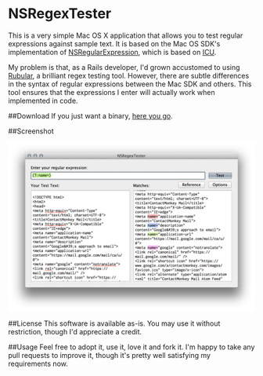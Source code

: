 NSRegexTester
=============

This is a very simple Mac OS X application that allows you to test regular expressions against sample text. It is based on the Mac OS SDK's implementation of [NSRegularExpression](https://developer.apple.com/library/mac/#documentation/Foundation/Reference/NSRegularExpression_Class/Reference/Reference.html), which is based on [ICU](http://site.icu-project.org). 

My problem is that, as a Rails developer, I'd grown accustomed to using [Rubular](http://www.rubular.com), a brilliant regex testing tool. However, there are subtle differences in the syntax of regular expressions between the Mac SDK and others. This tool ensures that the expressions I enter will actually work when implemented in code.

##Download
If you just want a binary, [here you go](https://github.com/aaronvegh/nsregextester/blob/00334d60179134e3573cb37cfb4fdb8cbe510c2e/NSRegexTester.zip).

##Screenshot

<img src="./screenshot.png" />

##License
This software is available as-is. You may use it without restriction, though I'd appreciate a credit.

##Usage
Feel free to adopt it, use it, love it and fork it. I'm happy to take any pull requests to improve it, though it's pretty well satisfying my requirements now.
